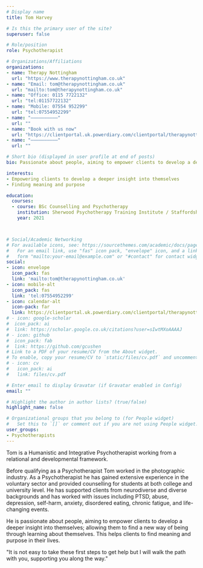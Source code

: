 ```yaml
---
# Display name
title: Tom Harvey

# Is this the primary user of the site?
superuser: false

# Role/position
role: Psychotherapist

# Organizations/Affiliations
organizations:
- name: Therapy Nottingham
  url: "https://www.therapynottingham.co.uk"
- name: "Email: tom@therapynottingham.co.uk"
  url: "mailto:tom@therapynottingham.co.uk"
- name: "Office: 0115 7722132"
  url: "tel:01157722132"
- name: "Mobile: 07554 952299"
  url: "tel:07554952299"
- name: "––––––––––"
  url: ""
- name: "Book with us now"
  url: "https://clientportal.uk.powerdiary.com/clientportal/therapynottingham"
- name: "––––––––––"
  url: ""

# Short bio (displayed in user profile at end of posts)
bio: Passionate about people, aiming to empower clients to develop a deeper insight into themselves

interests:
- Empowering clients to develop a deeper insight into themselves
- Finding meaning and purpose

education:
  courses:
  - course: BSc Counselling and Psychotherapy
    institution: Sherwood Psychotherapy Training Institute / Staffordshire University
    year: 2021



# Social/Academic Networking
# For available icons, see: https://sourcethemes.com/academic/docs/page-builder/#icons
#   For an email link, use "fas" icon pack, "envelope" icon, and a link in the
#   form "mailto:your-email@example.com" or "#contact" for contact widget.
social:
- icon: envelope
  icon_pack: fas
  link: 'mailto:tom@therapynottingham.co.uk'
- icon: mobile-alt
  icon_pack: fas
  link: 'tel:07554952299'
- icon: calendar-alt
  icon-pack: far
  link: https://clientportal.uk.powerdiary.com/clientportal/therapynottingham
# - icon: google-scholar
#  icon_pack: ai
#  link: https://scholar.google.co.uk/citations?user=sIwtMXoAAAAJ
# - icon: github
#  icon_pack: fab
#  link: https://github.com/gcushen
# Link to a PDF of your resume/CV from the About widget.
# To enable, copy your resume/CV to `static/files/cv.pdf` and uncomment the lines below.
# - icon: cv
#   icon_pack: ai
#   link: files/cv.pdf

# Enter email to display Gravatar (if Gravatar enabled in Config)
email: ""

# Highlight the author in author lists? (true/false)
highlight_name: false

# Organizational groups that you belong to (for People widget)
#   Set this to `[]` or comment out if you are not using People widget.
user_groups:
- Psychotherapists
---
```


Tom is a Humanistic and Integrative Psychotherapist working from a relational and developmental framework.

Before qualifying as a Psychotherapist Tom worked in the photographic industry. As a Psychotherapist he has gained extensive experience in the voluntary sector and provided counselling for students at both college and university level. He has supported clients from neurodiverse and diverse backgrounds and has worked with issues including PTSD, abuse, depression, self-harm, anxiety, disordered eating, chronic fatigue, and life-changing events.
 
He is passionate about people, aiming to empower clients to develop a deeper insight into themselves; allowing them to find a new way of being through learning about themselves. This helps clients to find meaning and purpose in their lives. 

"It is not easy to take these first steps to get help but I will walk the path with you, supporting you along the way."